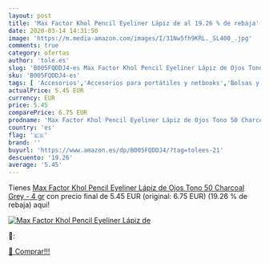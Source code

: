 ```yaml
---
layout: post
title: 'Max Factor Khol Pencil Eyeliner Lápiz de al 19.26 % de rebaja'
date: 2020-03-14 14:31:50
image: 'https://m.media-amazon.com/images/I/31Nw5fh9KRL._SL400_.jpg'
comments: true
category: ofertas
author: 'tole.es'
slug: 'B005FQDDJ4-es Max Factor Khol Pencil Eyeliner Lápiz de Ojos Tono 50...'
sku: 'B005FQDDJ4-es'
tags: [ 'Accesorios','Accesorios para portátiles y netbooks','Bolsas y fundas para portátiles y netbooks','Informática','Juegos y Accesorios para PC','Mochilas para portátiles y netbooks','Videojuegos','lápiz', ]
actualPrice: 5.45 EUR
currency: EUR
price: 5.45
comparePrice: 6.75 EUR
prodname: 'Max Factor Khol Pencil Eyeliner Lápiz de Ojos Tono 50 Charcoal Grey - 4 gr'
country: 'es'
flag: '🇪🇸'
brand: ''
buyurl: 'https://www.amazon.es/dp/B005FQDDJ4/?tag=tolees-21'
descuento: '19.26'
average: '5.45'
---
```


Tienes [Max Factor Khol Pencil Eyeliner Lápiz de Ojos Tono 50 Charcoal Grey - 4 gr](https://www.amazon.es/dp/B005FQDDJ4/?tag=tolees-21) con precio final de  5.45 EUR (original: 6.75 EUR) (19.26 %  de rebaja) aqui!

[![Max Factor Khol Pencil Eyeliner Lápiz de](https://m.media-amazon.com/images/I/31Nw5fh9KRL._SL400_.jpg)](https://www.amazon.es/dp/B005FQDDJ4/?tag=tolees-21)

🔎:


[🛒 Comprar!!!](https://www.amazon.es/dp/B005FQDDJ4/?tag=tolees-21)
